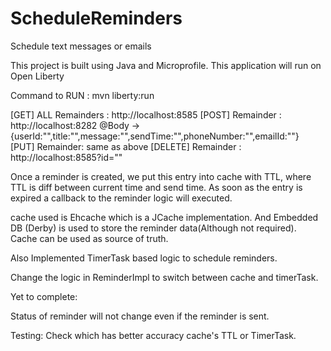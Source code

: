 # ScheduleReminders
Schedule text messages or emails 

This project is built using Java and Microprofile. This application will run on Open Liberty

Command to RUN : mvn liberty:run

[GET] ALL Remainders : http://localhost:8585
[POST] Remainder : http://localhost:8282 @Body -> {userId:"",title:"",message:"",sendTime:"",phoneNumber:"",emailId:""}
[PUT] Remainder: same as above
[DELETE] Remainder : http://localhost:8585?id=""


Once a reminder is created, we put this entry into cache with TTL, where TTL is diff between current time and send time.
As soon as the entry is expired a callback to the reminder logic will executed.

cache used is Ehcache which is a JCache implementation. And Embedded DB (Derby) is used to store the reminder data(Although not required). Cache can be used
as source of truth.

Also Implemented TimerTask based logic to schedule reminders.

Change the logic in ReminderImpl to switch between cache and timerTask.

Yet to complete:

Status of reminder will not change even if the reminder is sent.

Testing:
Check which has better accuracy cache's TTL or TimerTask.
